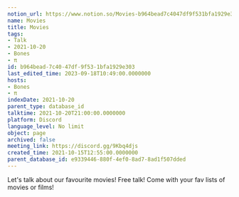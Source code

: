 ```yaml
---
notion_url: https://www.notion.so/Movies-b964bead7c4047df9f531bfa1929e303
name: Movies
title: Movies
tags:
- Talk
- 2021-10-20
- Bones
- π
id: b964bead-7c40-47df-9f53-1bfa1929e303
last_edited_time: 2023-09-18T10:49:00.0000000
hosts:
- Bones
- π
indexDate: 2021-10-20
parent_type: database_id
talktime: 2021-10-20T21:00:00.0000000
platform: Discord
language_level: No limit
object: page
archived: false
meeting_link: https://discord.gg/9Kbq4djs
created_time: 2021-10-15T12:55:00.0000000
parent_database_id: e9339446-880f-4ef0-8ad7-8ad1f507dded
---
```


Let's talk about our favourite movies!
Free talk! Come with your fav lists of movies or films!


